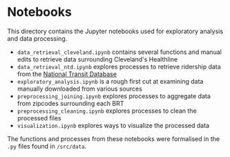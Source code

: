 # Notebooks

This directory contains the Jupyter notebooks used for exploratory analysis and data processing. 
- `data_retrieval_cleveland.ipynb` contains several functions and manual edits to retrieve data surrounding Cleveland's Healthline
- `data_retrieval_ntd.ipynb` explores processes to retrieve ridership data from the [National Transit Database](https://www.apta.com/research-technical-resources/transit-statistics/ntd-data-tables/)
- `exploratory_analysis.ipynb` is a rough first cut at examining data manually downloaded from various sources
- `preprocessing_joining.ipynb` explores processes to aggregate data from zipcodes surrounding each BRT
- `preprocessing_cleaning.ipynb` explores processes to clean the processed files
- `visualization.ipynb` explores ways to visualize the processed data

The functions and processes from these notebooks were formalised in the `.py` files found in `/src/data`.